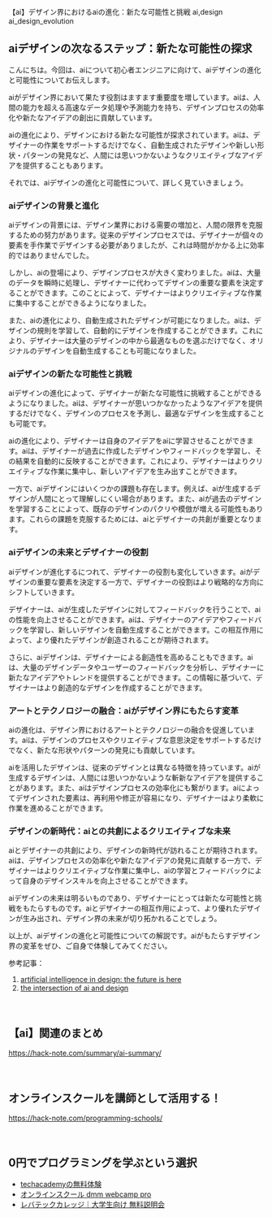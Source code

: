 【ai】デザイン界におけるaiの進化：新たな可能性と挑戦
ai,design
ai_design_evolution

## aiデザインの次なるステップ：新たな可能性の探求

こんにちは。今回は、aiについて初心者エンジニアに向けて、aiデザインの進化と可能性についてお伝えします。

aiがデザイン界において果たす役割はますます重要度を増しています。aiは、人間の能力を超える高速なデータ処理や予測能力を持ち、デザインプロセスの効率化や新たなアイデアの創出に貢献しています。

aiの進化により、デザインにおける新たな可能性が探求されています。aiは、デザイナーの作業をサポートするだけでなく、自動生成されたデザインや新しい形状・パターンの発見など、人間には思いつかないようなクリエイティブなアイデアを提供することもあります。

それでは、aiデザインの進化と可能性について、詳しく見ていきましょう。

### aiデザインの背景と進化

aiデザインの背景には、デザイン業界における需要の増加と、人間の限界を克服するための努力があります。従来のデザインプロセスでは、デザイナーが個々の要素を手作業でデザインする必要がありましたが、これは時間がかかる上に効率的ではありませんでした。

しかし、aiの登場により、デザインプロセスが大きく変わりました。aiは、大量のデータを瞬時に処理し、デザイナーに代わってデザインの重要な要素を決定することができます。このことによって、デザイナーはよりクリエイティブな作業に集中することができるようになりました。

また、aiの進化により、自動生成されたデザインが可能になりました。aiは、デザインの規則を学習して、自動的にデザインを作成することができます。これにより、デザイナーは大量のデザインの中から最適なものを選ぶだけでなく、オリジナルのデザインを自動生成することも可能になりました。

### aiデザインの新たな可能性と挑戦

aiデザインの進化によって、デザイナーが新たな可能性に挑戦することができるようになりました。aiは、デザイナーが思いつかなかったようなアイデアを提供するだけでなく、デザインのプロセスを予測し、最適なデザインを生成することも可能です。

aiの進化により、デザイナーは自身のアイデアをaiに学習させることができます。aiは、デザイナーが過去に作成したデザインやフィードバックを学習し、その結果を自動的に反映することができます。これにより、デザイナーはよりクリエイティブな作業に集中し、新しいアイデアを生み出すことができます。

一方で、aiデザインにはいくつかの課題も存在します。例えば、aiが生成するデザインが人間にとって理解しにくい場合があります。また、aiが過去のデザインを学習することによって、既存のデザインのパクリや模倣が増える可能性もあります。これらの課題を克服するためには、aiとデザイナーの共創が重要となります。

### aiデザインの未来とデザイナーの役割

aiデザインが進化するにつれて、デザイナーの役割も変化していきます。aiがデザインの重要な要素を決定する一方で、デザイナーの役割はより戦略的な方向にシフトしていきます。

デザイナーは、aiが生成したデザインに対してフィードバックを行うことで、aiの性能を向上させることができます。aiは、デザイナーのアイデアやフィードバックを学習し、新しいデザインを自動生成することができます。この相互作用によって、より優れたデザインが創造されることが期待されます。

さらに、aiデザインは、デザイナーによる創造性を高めることもできます。aiは、大量のデザインデータやユーザーのフィードバックを分析し、デザイナーに新たなアイデアやトレンドを提供することができます。この情報に基づいて、デザイナーはより創造的なデザインを作成することができます。

### アートとテクノロジーの融合：aiがデザイン界にもたらす変革

aiの進化は、デザイン界におけるアートとテクノロジーの融合を促進しています。aiは、デザインのプロセスやクリエイティブな意思決定をサポートするだけでなく、新たな形状やパターンの発見にも貢献しています。

aiを活用したデザインは、従来のデザインとは異なる特徴を持っています。aiが生成するデザインは、人間には思いつかないような斬新なアイデアを提供することがあります。また、aiはデザインプロセスの効率化にも繋がります。aiによってデザインされた要素は、再利用や修正が容易になり、デザイナーはより柔軟に作業を進めることができます。

### デザインの新時代：aiとの共創によるクリエイティブな未来

aiとデザイナーの共創により、デザインの新時代が訪れることが期待されます。aiは、デザインプロセスの効率化や新たなアイデアの発見に貢献する一方で、デザイナーはよりクリエイティブな作業に集中し、aiの学習とフィードバックによって自身のデザインスキルを向上させることができます。

aiデザインの未来は明るいものであり、デザイナーにとっては新たな可能性と挑戦をもたらすものです。aiとデザイナーの相互作用によって、より優れたデザインが生み出され、デザイン界の未来が切り拓かれることでしょう。

以上が、aiデザインの進化と可能性についての解説です。aiがもたらすデザイン界の変革をぜひ、ご自身で体験してみてください。

参考記事：
1. [artificial intelligence in design: the future is here](https://www.toptal.com/designers/ux/artificial-intelligence-design)
2. [the intersection of ai and design](https://towardsdatascience.com/the-intersection-of-ai-and-design-6850c8ea1572)

　

## 【ai】関連のまとめ
https://hack-note.com/summary/ai-summary/

　

## オンラインスクールを講師として活用する！
https://hack-note.com/programming-schools/

　

## 0円でプログラミングを学ぶという選択
- [techacademyの無料体験](//af.moshimo.com/af/c/click?a_id=2612475&amp;p_id=1555&amp;pc_id=2816&amp;pl_id=22706&amp;url=https%3a%2f%2ftechacademy.jp%2fhtmlcss-trial%3futm_source%3dmoshimo%26utm_medium%3daffiliate%26utm_campaign%3dtextad)
- [オンラインスクール dmm webcamp pro](//af.moshimo.com/af/c/click?a_id=2612482&amp;p_id=1363&amp;pc_id=2297&amp;pl_id=39999&amp;guid=on)
- [レバテックカレッジ｜大学生向け 無料説明会](//af.moshimo.com/af/c/click?a_id=4071793&p_id=3198&pc_id=7488&pl_id=41848)

